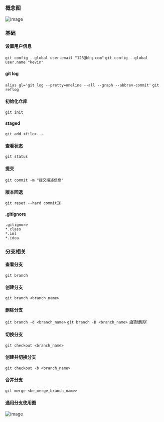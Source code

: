 ### 概念图
![image](https://github.com/iamdurant/iamdurant.github.io/assets/107034526/a25ae0ec-eea1-4aa8-b86c-b9bae5f8d9af)

### 基础

#### 设置用户信息
`git config --global user.email "123@bbq.com"`
`git config --global user.name "kevin"`

#### git log
`alias gl='git log --pretty=oneline --all --graph --abbrev-commit'`
`git reflog`

#### 初始化仓库
`git init`

#### staged
`git add <file>...`

#### 查看状态
`git status`

#### 提交
`git commit -m "提交描述信息"`

#### 版本回退
`git reset --hard commitID`

#### .gitignore
```text
.gitignore
*.class
*.iml
*.idea
```

### 分支相关

#### 查看分支
`git branch`

#### 创建分支
`git branch <branch_name>`

#### 删除分支
`git branch -d <branch_name>`
`git branch -D <branch_name>` *强制删除*

#### 切换分支
`git checkout <branch_name>`

#### 创建并切换分支
`git checkout -b <branch_name>`

#### 合并分支
`git merge <be_merge_branch_name>`

#### 通用分支使用图
![image](https://github.com/iamdurant/iamdurant.github.io/assets/107034526/f0a1c210-5152-4ac9-a989-1e42fa39a0f8)
